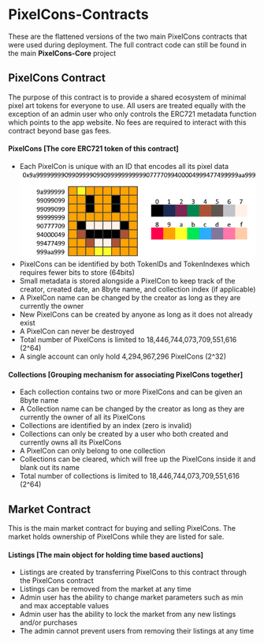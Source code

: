 # PixelCons-Contracts
These are the flattened versions of the two main PixelCons contracts that were used during deployment. The full contract code can still be found in the main **PixelCons-Core** project

## PixelCons Contract
The purpose of this contract is to provide a shared ecosystem of minimal pixel art tokens for everyone to use. All users are treated 
equally with the exception of an admin user who only controls the ERC721 metadata function which points to the app website. No fees are 
required to interact with this contract beyond base gas fees. 

#### PixelCons [The core ERC721 token of this contract]
- Each PixelCon is unique with an ID that encodes all its pixel data
![Encoding](encoding.png)
- PixelCons can be identified by both TokenIDs and TokenIndexes which requires fewer bits to store (64bits)
- Small metadata is stored alongside a PixelCon to keep track of the creator, created date, an 8byte name, and collection index (if applicable)
- A PixelCon name can be changed by the creator as long as they are currently the owner
- New PixelCons can be created by anyone as long as it does not already exist
- A PixelCon can never be destroyed
- Total number of PixelCons is limited to 18,446,744,073,709,551,616 (2^64)
- A single account can only hold 4,294,967,296 PixelCons (2^32)

#### Collections [Grouping mechanism for associating PixelCons together]
- Each collection contains two or more PixelCons and can be given an 8byte name
- A Collection name can be changed by the creator as long as they are currently the owner of all its PixelCons
- Collections are identified by an index (zero is invalid)
- Collections can only be created by a user who both created and currently owns all its PixelCons
- A PixelCon can only belong to one collection
- Collections can be cleared, which will free up the PixelCons inside it and blank out its name
- Total number of collections is limited to 18,446,744,073,709,551,616 (2^64)

## Market Contract
This is the main market contract for buying and selling PixelCons. The market holds ownership of PixelCons while they are listed for sale.

#### Listings [The main object for holding time based auctions]
- Listings are created by transferring PixelCons to this contract through the PixelCons contract
- Listings can be removed from the market at any time
- Admin user has the ability to change market parameters such as min and max acceptable values
- Admin user has the ability to lock the market from any new listings and/or purchases
- The admin cannot prevent users from removing their listings at any time
